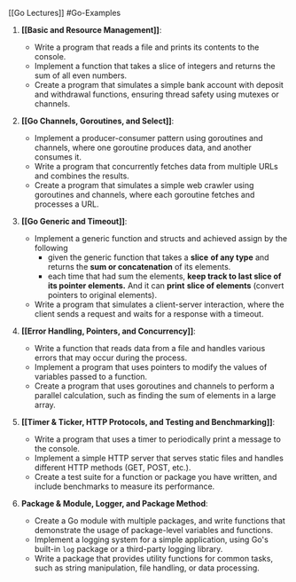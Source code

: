 [[Go Lectures]] #Go-Examples

1. **[[Basic and Resource Management]]**:
    - Write a program that reads a file and prints its contents to the console.
    - Implement a function that takes a slice of integers and returns the sum of all even numbers.
    - Create a program that simulates a simple bank account with deposit and withdrawal functions, ensuring thread safety using mutexes or channels.
2. **[[Go Channels, Goroutines, and Select]]**:
    - Implement a producer-consumer pattern using goroutines and channels, where one goroutine produces data, and another consumes it.
    - Write a program that concurrently fetches data from multiple URLs and combines the results.
    - Create a program that simulates a simple web crawler using goroutines and channels, where each goroutine fetches and processes a URL.
3. **[[Go Generic and Timeout]]**:
    - Implement a generic function and structs and achieved assign by the following 
		- given the generic function that takes a **slice** **of any type** and returns the **sum or concatenation** of its elements.
		- each time that had sum the elements, **keep track to last slice of its pointer elements.** And it can **print** **slice of elements** (convert pointers to original elements).
    - Write a program that simulates a client-server interaction, where the client sends a request and waits for a response with a timeout.

4. **[[Error Handling, Pointers, and Concurrency]]**:
    - Write a function that reads data from a file and handles various errors that may occur during the process.
    - Implement a program that uses pointers to modify the values of variables passed to a function.
    - Create a program that uses goroutines and channels to perform a parallel calculation, such as finding the sum of elements in a large array.
5. **[[Timer & Ticker, HTTP Protocols, and Testing and Benchmarking]]**:
    - Write a program that uses a timer to periodically print a message to the console.
    - Implement a simple HTTP server that serves static files and handles different HTTP methods (GET, POST, etc.).
    - Create a test suite for a function or package you have written, and include benchmarks to measure its performance.
6. **Package & Module, Logger, and Package Method**:
    - Create a Go module with multiple packages, and write functions that demonstrate the usage of package-level variables and functions.
    - Implement a logging system for a simple application, using Go's built-in `log` package or a third-party logging library.
    - Write a package that provides utility functions for common tasks, such as string manipulation, file handling, or data processing.